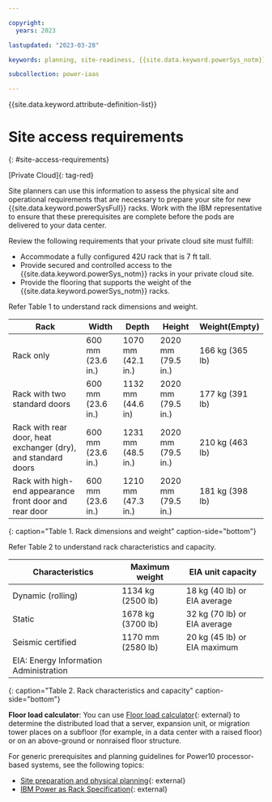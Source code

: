 ```yaml
---

copyright:
  years: 2023

lastupdated: "2023-03-28"

keywords: planning, site-readiness, {{site.data.keyword.powerSys_notm}} as a service, private cloud

subcollection: power-iaas

---
```


{{site.data.keyword.attribute-definition-list}}


# Site access requirements
{: #site-access-requirements}

[Private Cloud]{: tag-red}

Site planners can use this information to assess the physical site and operational requirements that are necessary to prepare your site for new {{site.data.keyword.powerSysFull}} racks. Work with the IBM representative to ensure that these prerequisites are complete before the pods are delivered to your data center.

Review the following requirements that your private cloud site must fulfill:
* Accommodate a fully configured 42U rack that is 7 ft tall.
* Provide secured and controlled access to the {{site.data.keyword.powerSys_notm}} racks in your private cloud site.
* Provide the flooring that supports the weight of the {{site.data.keyword.powerSys_notm}} racks.

Refer Table 1 to understand rack dimensions and weight.

| Rack  |  Width             |  Depth  |  Height |  Weight(Empty)  |
| -----  | ------------------ | -------| -------|  -------------- |
| Rack only  | 600 mm (23.6 in.) | 1070 mm (42.1 in.) | 2020 mm (79.5 in.) | 166 kg (365 lb) |
| Rack with two standard doors     |  600 mm (23.6 in.) | 1132 mm (44.6 in)  |  2020 mm (79.5 in.) | 177 kg (391 lb) |
| Rack with rear door, heat exchanger (dry), and standard doors |  600 mm (23.6 in.) | 1231 mm (48.5 in.) |  2020 mm (79.5 in.) | 210 kg (463 lb) |
| Rack with high-end appearance front door and rear door        |  600 mm (23.6 in.) | 1210 mm (47.3 in.) |  2020 mm (79.5 in.) | 181 kg (398 lb) |
{: caption="Table 1. Rack dimensions and weight" caption-side="bottom"}


Refer Table 2 to understand rack characteristics and capacity.

| Characteristics   | Maximum weight    | EIA unit capacity             |
| ------------------| ----------------- | ----------------------------- |
| Dynamic (rolling) | 1134 kg (2500 lb) | 18 kg (40 lb) or EIA average  |
| Static            | 1678 kg (3700 lb) | 32 kg (70 lb) or EIA average  |
| Seismic certified | 1170 mm (2580 lb) | 20 kg (45 lb) or EIA maximum  |
| EIA: Energy Information Administration |
{: caption="Table 2. Rack characteristics and capacity" caption-side="bottom"}


**Floor load calculator**: You can use [Floor load calculator](http://www-01.ibm.com/support/knowledgecenter/v1/content/POWER6/iphdl/floorloadcalc.htm){: external} to determine the distributed load that a server, expansion unit, or migration tower places on a subfloor (for example, in a data center with a raised floor) or on an above-ground or nonraised floor structure.

For generic prerequisites and planning guidelines for Power10 processor-based systems, see the following topics:

* [Site preparation and physical planning](https://www.ibm.com/docs/en/power10/9080-HEX?topic=e1080-planning-system){: external}
* [IBM Power as Rack Specification](https://www.ibm.com/docs/en/power10/9080-HEX?topic=rack-model-7965-s42-specifications){: external}
